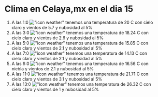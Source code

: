 # Clima en Celaya,mx en el dia 15

1. A las 1:0 !["icon weather"](http://openweathermap.org/img/w/01n.png) tenemos una temperatura de 20 C con cielo claro y  vientos de 5.7 y nubosidad al 5%
1. A las 3:0 !["icon weather"](http://openweathermap.org/img/w/01n.png) tenemos una temperatura de 18.24 C con cielo claro y  vientos de 2.6 y nubosidad al 5%
1. A las 5:0 !["icon weather"](http://openweathermap.org/img/w/01n.png) tenemos una temperatura de 15.85 C con cielo claro y  vientos de 2.1 y nubosidad al 5%
1. A las 7:0 !["icon weather"](http://openweathermap.org/img/w/01n.png) tenemos una temperatura de 14.13 C con cielo claro y  vientos de 2.1 y nubosidad al 5%
1. A las 9:0 !["icon weather"](http://openweathermap.org/img/w/50d.png) tenemos una temperatura de 16.56 C con niebla y  vientos de 2.1 y nubosidad al 5%
1. A las 11:0 !["icon weather"](http://openweathermap.org/img/w/01d.png) tenemos una temperatura de 21.71 C con cielo claro y  vientos de 3.1 y nubosidad al 5%
1. A las 13:0 !["icon weather"](http://openweathermap.org/img/w/01d.png) tenemos una temperatura de 26.32 C con cielo claro y  vientos de 1 y nubosidad al 5%
